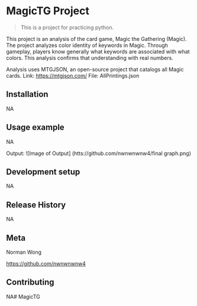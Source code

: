 # MagicTG Project
> This is a project for practicing python. 

This project is an analysis of the card game, Magic the Gathering (Magic). The project analyzes color identity of keywords in Magic. Through gameplay, players know generally what keywords are associated with what colors. This analysis confirms that understanding with real numbers.

Analysis uses MTGJSON, an open-source project that catalogs all Magic cards.
Link: https://mtgjson.com/
File: AllPrintings.json

## Installation

NA

## Usage example

NA

Output:
![Image of Output]
(htts://github.com/nwnwnwnw4/final graph.png)

## Development setup

NA

## Release History

NA

## Meta

Norman Wong 

https://github.com/nwnwnwnw4

## Contributing

NA# MagicTG
